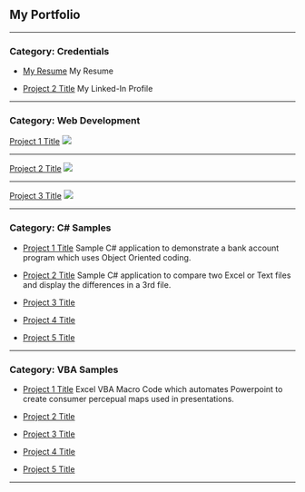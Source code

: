 ## My Portfolio

---
### Category: Credentials

- [My Resume](http://example.com/)
  My Resume
  
- [Project 2 Title](http://example.com/)
  My Linked-In Profile 

---
### Category: Web Development 

[Project 1 Title](/sample_page)
<img src="images/dummy_thumbnail.jpg?raw=true"/>

---
[Project 2 Title](/pdf/sample_presentation.pdf)
<img src="images/dummy_thumbnail.jpg?raw=true"/>

---
[Project 3 Title](http://example.com/)
<img src="images/dummy_thumbnail.jpg?raw=true"/>

---

### Category: C# Samples

- [Project 1 Title](https://github.com/DerrellMurray/CA-BankAccounts)
  Sample C# application to demonstrate a bank account program which uses Object Oriented coding.
  
- [Project 2 Title](https://github.com/DerrellMurray/my_csharp_file_comparer)
  Sample C# application to compare two Excel or Text files and display the differences in a 3rd file. 

- [Project 3 Title](http://example.com/)
- [Project 4 Title](http://example.com/)
- [Project 5 Title](http://example.com/)

---
### Category: VBA Samples

- [Project 1 Title](https://github.com/DerrellMurray/ExcelVBAMapper)
  Excel VBA Macro Code which automates Powerpoint to create consumer percepual maps used in presentations.
  
- [Project 2 Title](http://example.com/)
- [Project 3 Title](http://example.com/)
- [Project 4 Title](http://example.com/)
- [Project 5 Title](http://example.com/)





---
